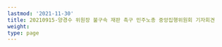 ```yaml
---
lastmod: '2021-11-30'
title: 20210915-양경수 위원장 불구속 재판 촉구 민주노총 중앙집행위원회 기자회견
weight: 
type: page
---
```

